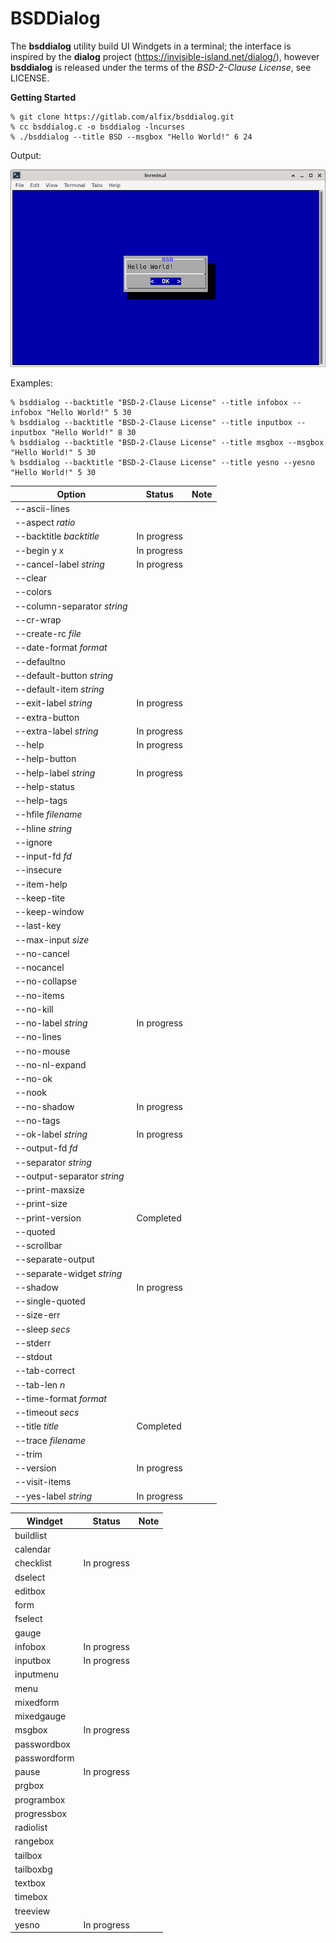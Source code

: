 # BSDDialog

The **bsddialog** utility build UI Windgets in a terminal; the interface is
inspired by the **dialog** project (https://invisible-island.net/dialog/),
however **bsddialog** is released under the terms of the *BSD-2-Clause License*,
see LICENSE.

**Getting Started**

```
% git clone https://gitlab.com/alfix/bsddialog.git
% cc bsddialog.c -o bsddialog -lncurses
% ./bsddialog --title BSD --msgbox "Hello World!" 6 24
```
Output:

![screenshot](screenshot.png)  


Examples:
```
% bsddialog --backtitle "BSD-2-Clause License" --title infobox --infobox "Hello World!" 5 30
% bsddialog --backtitle "BSD-2-Clause License" --title inputbox --inputbox "Hello World!" 8 30
% bsddialog --backtitle "BSD-2-Clause License" --title msgbox --msgbox "Hello World!" 5 30
% bsddialog --backtitle "BSD-2-Clause License" --title yesno --yesno "Hello World!" 5 30
```


|  Option                      | Status      | Note                            |
| ---------------------------- | ----------- | ------------------------------- |
| --ascii-lines                |             |                                 |
| --aspect *ratio*             |             |                                 |
| --backtitle *backtitle*      | In progress |                                 |
| --begin y x                  | In progress |                                 |
| --cancel-label *string*      | In progress |                                 |
| --clear                      |             |                                 |
| --colors                     |             |                                 |
| --column-separator *string*  |             |                                 |
| --cr-wrap                    |             |                                 |
| --create-rc *file*           |             |                                 |
| --date-format *format*       |             |                                 |
| --defaultno                  |             |                                 |
| --default-button *string*    |             |                                 |
| --default-item *string*      |             |                                 |
| --exit-label *string*        | In progress |                                 |
| --extra-button               |             |                                 |
| --extra-label *string*       | In progress |                                 |
| --help                       | In progress |                                 |
| --help-button                |             |                                 |
| --help-label *string*        | In progress |                                 |
| --help-status                |             |                                 |
| --help-tags                  |             |                                 |
| --hfile *filename*           |             |                                 |
| --hline *string*             |             |                                 |
| --ignore                     |             |                                 |
| --input-fd *fd*              |             |                                 |
| --insecure                   |             |                                 |
| --item-help                  |             |                                 |
| --keep-tite                  |             |                                 |
| --keep-window                |             |                                 |
| --last-key                   |             |                                 |
| --max-input *size*           |             |                                 |
| --no-cancel                  |             |                                 |
| --nocancel                   |             |                                 |
| --no-collapse                |             |                                 |
| --no-items                   |             |                                 |
| --no-kill                    |             |                                 |
| --no-label *string*          | In progress |                                 |
| --no-lines                   |             |                                 |
| --no-mouse                   |             |                                 |
| --no-nl-expand               |             |                                 |
| --no-ok                      |             |                                 |
| --nook                       |             |                                 |
| --no-shadow                  | In progress |                                 |
| --no-tags                    |             |                                 |
| --ok-label *string*          | In progress |                                 |
| --output-fd *fd*             |             |                                 |
| --separator *string*         |             |                                 |
| --output-separator *string*  |             |                                 |
| --print-maxsize              |             |                                 |
| --print-size                 |             |                                 |
| --print-version              | Completed   |                                 |
| --quoted                     |             |                                 |
| --scrollbar                  |             |                                 |
| --separate-output            |             |                                 |
| --separate-widget *string*   |             |                                 |
| --shadow                     | In progress |                                 |
| --single-quoted              |             |                                 |
| --size-err                   |             |                                 |
| --sleep *secs*               |             |                                 |
| --stderr                     |             |                                 |
| --stdout                     |             |                                 |
| --tab-correct                |             |                                 |
| --tab-len *n*                |             |                                 |
| --time-format *format*       |             |                                 |
| --timeout *secs*             |             |                                 |
| --title *title*              | Completed   |                                 |
| --trace *filename*           |             |                                 |
| --trim                       |             |                                 |
| --version                    | In progress |                                 |
| --visit-items                |             |                                 |
| --yes-label *string*         | In progress |                                 |


| Windget      | Status      | Note                                            |
|------------- | ----------- | ----------------------------------------------- |
| buildlist    |             |                                                 |
| calendar     |             |                                                 |
| checklist    | In progress |                                                 |
| dselect      |             |                                                 |
| editbox      |             |                                                 |
| form         |             |                                                 |
| fselect      |             |                                                 |
| gauge        |             |                                                 |
| infobox      | In progress |                                                 |
| inputbox     | In progress |                                                 |
| inputmenu    |             |                                                 |
| menu         |             |                                                 |
| mixedform    |             |                                                 |
| mixedgauge   |             |                                                 |
| msgbox       | In progress |                                                 |
| passwordbox  |             |                                                 |
| passwordform |             |                                                 |
| pause        | In progress |                                                 |
| prgbox       |             |                                                 |
| programbox   |             |                                                 |
| progressbox  |             |                                                 |
| radiolist    |             |                                                 |
| rangebox     |             |                                                 |
| tailbox      |             |                                                 |
| tailboxbg    |             |                                                 |
| textbox      |             |                                                 |
| timebox      |             |                                                 |
| treeview     |             |                                                 |
| yesno        | In progress |                                                 |

